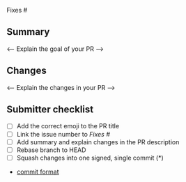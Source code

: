 <!-- 
Put one of these emojis in your title to indicate the type of PR:
- 🎣 Bug fix
- 🐋 New feature
- 📜 Documentation
-->

Fixes # 

## Summary

<-- Explain the goal of your PR  -->

## Changes

<-- Explain the changes in your PR -->

## Submitter checklist

- [ ] Add the correct emoji to the PR title
- [ ] Link the issue number to *Fixes #*
- [ ] Add summary and explain changes in the PR description
- [ ] Rebase branch to HEAD
- [ ] Squash changes into one signed, single commit (*)

* [commit format](https://github.com/kubetail-org/.github/blob/main/pull-request-commit-format.md)
